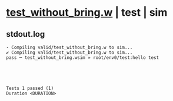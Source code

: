 # [test_without_bring.w](../../../../../examples/tests/valid/test_without_bring.w) | test | sim

## stdout.log
```log
- Compiling valid/test_without_bring.w to sim...
✔ Compiling valid/test_without_bring.w to sim...
pass ─ test_without_bring.wsim » root/env0/test:hello test
 




Tests 1 passed (1) 
Duration <DURATION>

```


